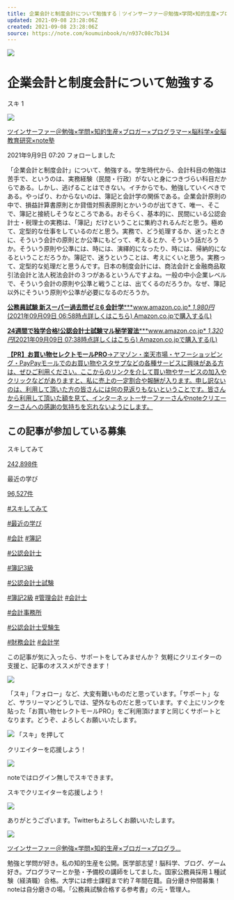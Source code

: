 ```yaml
---
title: 企業会計と制度会計について勉強する｜ツインサーファー＠勉強×学問×知的生産×ブロガー×プログラマー×脳科学×全脳教育研究×note塾｜note
updated: 2021-09-08 23:28:06Z
created: 2021-09-08 23:28:06Z
source: https://note.com/koumuinbook/n/n937c08c7b134
---
```


![](https://assets.st-note.com/production/uploads/images/60784098/rectangle_large_type_2_0210e6bae9bf48f42fa7a7a2eaaaa10f.jpg?width=800)

#  企業会計と制度会計について勉強する

スキ  1

[![](https://assets.st-note.com/production/uploads/images/59554434/profile_12ecbb6b0df28b54cfefce84820a6129.jpg?width=60)](https://note.com/koumuinbook)

[ツインサーファー＠勉強×学問×知的生産×ブロガー×プログラマー×脳科学×全脳教育研究×note塾](https://note.com/koumuinbook)

 2021年9月9日 07:20     フォローしました

「企業会計と制度会計」について、勉強する。学生時代から、会計科目の勉強は苦手で、というのは、実務経験（民間・行政）がないと身につきづらい科目だからである。しかし、逃げることはできない。イチからでも、勉強していくべきである。やっぱり、わからないのは、簿記と会計学の関係である。企業会計原則の中で、損益計算書原則とか貸借対照表原則とかいうのが出てきて、唯一、そこで、簿記と接続しそうなところである。おそらく、基本的に、民間にいる公認会計士・税理士の実務は、「簿記」だけということに集約されるんだと思う。極めて、定型的な仕事をしているのだと思う。実務で、どう処理するか、迷ったときに、そういう会計の原則とか公準にもどって、考えるとか、そういう話だろうか。そういう原則や公準には、時には、演繹的になったり、時には、帰納的になるということだろうか。簿記で、迷うということは、考えにくいと思う。実務って、定型的な処理だと思うんです。日本の制度会計には、商法会計と金融商品取引法会計と法人税法会計の３つがあるというんですよね。一般の中小企業レベルで、そういう会計の原則や公準と戦うことは、出てくるのだろうか。なぜ、簿記以外にそういう原則や公準が必要になるのだろうか。

[**公務員試験 新スーパー過去問ゼミ6 会計学*****www.amazon.co.jp* *1,980円*(2021年09月09日 06:58時点詳しくはこちら)   Amazon.co.jpで購入する](https://www.amazon.co.jp/dp/4788937395?tag=koumuinbooknoteboo-22&linkCode=ogi&th=1&psc=1)[(L)](https://www.amazon.co.jp/dp/4788937395?tag=koumuinbooknoteboo-22&linkCode=ogi&th=1&psc=1)

[**24週間で独学合格!公認会計士試験マル秘学習法*****www.amazon.co.jp* *1,320円*(2021年09月09日 07:38時点詳しくはこちら)   Amazon.co.jpで購入する](https://www.amazon.co.jp/dp/4419055650?tag=koumuinbooknoteboo-22&linkCode=ogi&th=1&psc=1)[(L)](https://www.amazon.co.jp/dp/4419055650?tag=koumuinbooknoteboo-22&linkCode=ogi&th=1&psc=1)

[**【PR】お買い物セレクトモールPRO**→アマゾン・楽天市場・ヤフーショッピング・PayPayモールでのお買い物やスタサプなどの各種サービスに興味がある方は、ぜひご利用ください。ここからのリンクを介して買い物やサービスの加入やクリックなどがありますと、私に売上の一定割合や報酬が入ります。申し訳ないのは、利用して頂いた方の皆さんには何の見返りもないということです。皆さんから利用して頂いた額を見て、インターネットーサーファーさんやnoteクリエーターさんへの感謝の気持ちを忘れないようにします。](https://www.okaimonomall.pro/)

##  この記事が参加している募集

スキしてみて

[242,898件](https://note.com/contest/%E3%82%B9%E3%82%AD%E3%81%97%E3%81%A6%E3%81%BF%E3%81%A6?f=hot)

最近の学び

[96,527件](https://note.com/contest/%E6%9C%80%E8%BF%91%E3%81%AE%E5%AD%A6%E3%81%B3?f=hot)

[   #スキしてみて](https://note.com/hashtag/%E3%82%B9%E3%82%AD%E3%81%97%E3%81%A6%E3%81%BF%E3%81%A6)

[   #最近の学び](https://note.com/hashtag/%E6%9C%80%E8%BF%91%E3%81%AE%E5%AD%A6%E3%81%B3)

[   #会計](https://note.com/hashtag/%E4%BC%9A%E8%A8%88)
[   #簿記](https://note.com/hashtag/%E7%B0%BF%E8%A8%98)

[   #公認会計士](https://note.com/hashtag/%E5%85%AC%E8%AA%8D%E4%BC%9A%E8%A8%88%E5%A3%AB)

[   #簿記3級](https://note.com/hashtag/%E7%B0%BF%E8%A8%983%E7%B4%9A)

[   #公認会計士試験](https://note.com/hashtag/%E5%85%AC%E8%AA%8D%E4%BC%9A%E8%A8%88%E5%A3%AB%E8%A9%A6%E9%A8%93)

[   #簿記2級](https://note.com/hashtag/%E7%B0%BF%E8%A8%982%E7%B4%9A)
[   #管理会計](https://note.com/hashtag/%E7%AE%A1%E7%90%86%E4%BC%9A%E8%A8%88)
[   #会計士](https://note.com/hashtag/%E4%BC%9A%E8%A8%88%E5%A3%AB)

[   #会計事務所](https://note.com/hashtag/%E4%BC%9A%E8%A8%88%E4%BA%8B%E5%8B%99%E6%89%80)

[   #公認会計士受験生](https://note.com/hashtag/%E5%85%AC%E8%AA%8D%E4%BC%9A%E8%A8%88%E5%A3%AB%E5%8F%97%E9%A8%93%E7%94%9F)

[   #財務会計](https://note.com/hashtag/%E8%B2%A1%E5%8B%99%E4%BC%9A%E8%A8%88)
[   #会計学](https://note.com/hashtag/%E4%BC%9A%E8%A8%88%E5%AD%A6)

この記事が気に入ったら、サポートをしてみませんか？
気軽にクリエイターの支援と、記事のオススメができます！

[![](https://assets.st-note.com/production/uploads/images/59554434/profile_12ecbb6b0df28b54cfefce84820a6129.jpg?fit=bounds&format=jpeg&quality=85&width=330)](https://note.com/koumuinbook)

「スキ」「フォロー」など、大変有難いものだと思っています。「サポート」など、サラリーマンどうしでは、望外なものだと思っています。すぐ上にリンクを貼った「お買い物セレクトモールPRO」をご利用頂けますと同じくサポートとなります。どうぞ、よろしくお願いいたします。

![](https://d291vdycu0ht11.cloudfront.net/nuxt/production/img/suki_white.42595d7.png)   「スキ」を押して

クリエイターを応援しよう！

![](https://d291vdycu0ht11.cloudfront.net/nuxt/production/img/like-no-login.44f961d.gif)

noteではログイン無しでスキできます。

スキでクリエイターを応援しよう！

![](https://assets.st-note.com/production/uploads/images/59554434/profile_12ecbb6b0df28b54cfefce84820a6129.jpg?width=60&crop=1:1,smart)

ありがとうございます。Twitterもよろしくお願いいたします。

[![](https://assets.st-note.com/production/uploads/images/59554434/profile_12ecbb6b0df28b54cfefce84820a6129.jpg?width=200&crop=1:1,smart)](https://note.com/koumuinbook)

[ツインサーファー＠勉強×学問×知的生産×ブロガー×プログラ…](https://note.com/koumuinbook)

勉強と学問が好き。私の知的生産を公開。医学部志望！脳科学、ブログ、ゲーム好き。プログラマーとか塾・予備校の講師をしてました。国家公務員採用１種試験（経済職）合格。大学には修士課程まで約７年間在籍。自分磨き仲間募集！noteは自分磨きの場。「公務員試験合格する参考書」の元・管理人。